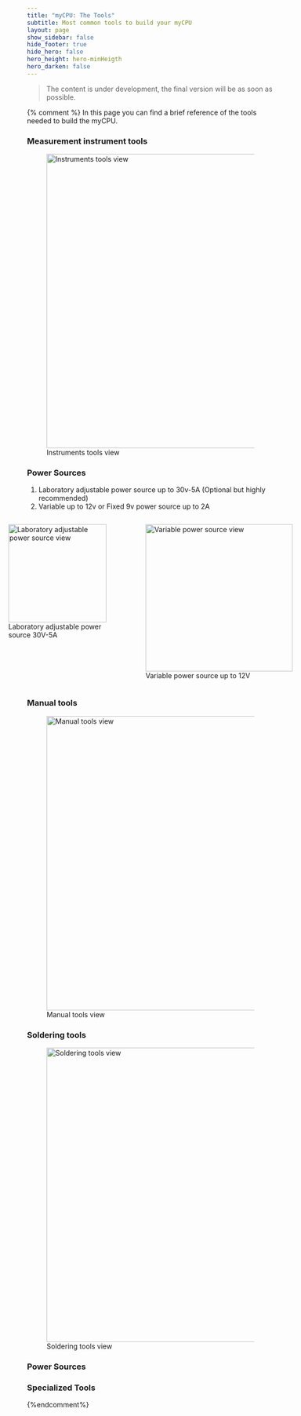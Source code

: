 ```yaml
---
title: "myCPU: The Tools"
subtitle: Most common tools to build your myCPU
layout: page
show_sidebar: false
hide_footer: true
hide_hero: false
hero_height: hero-minHeigth
hero_darken: false
---
```

> The content is under development, the final version will be as soon as possible.

{% comment %}
In this page you can find a brief reference of the tools needed to build the myCPU.

### Measurement instrument tools
<figure class="center">
    <img src="{{ site.baseurl }}/img/mycpu/tools/instrument_min.png" alt="Instruments tools view" title="Instruments view" width="600px">
    <figcaption>Instruments tools view</figcaption>
</figure>

### Power Sources

1.	Laboratory adjustable power source up to 30v-5A (Optional but highly recommended)
2.	Variable up to 12v or Fixed 9v power source up to 2A

<div style="display:flex;justify-content:center">
<figure>
    <img src="{{ site.baseurl }}/img/mycpu/tools/power_lab_min.png" alt="Laboratory adjustable power source view" title="Laboratory adjustable power source view" width="200px">
    <figcaption>Laboratory adjustable power source 30V-5A</figcaption>
</figure>
<figure>
    <img src="{{ site.baseurl }}/img/mycpu/tools/power_source_min.png" alt="Variable power source view" title="Variable power source view" width="300px">
    <figcaption>Variable power source up to 12V</figcaption>
</figure>
</div>

### Manual tools
<figure class="center">
    <img src="{{ site.baseurl }}/img/mycpu/tools/manual_tools_min.png" alt="Manual tools view" title="Manual tools view" width="600px">
    <figcaption>Manual tools view</figcaption>
</figure>

### Soldering tools
<figure class="center">
    <img src="{{ site.baseurl }}/img/mycpu/tools/soldering_min.png" alt="Soldering tools view" title="Soldering tools view" width="600px">
    <figcaption>Soldering tools view</figcaption>
</figure>

### Power Sources

### Specialized Tools
{%endcomment%}
